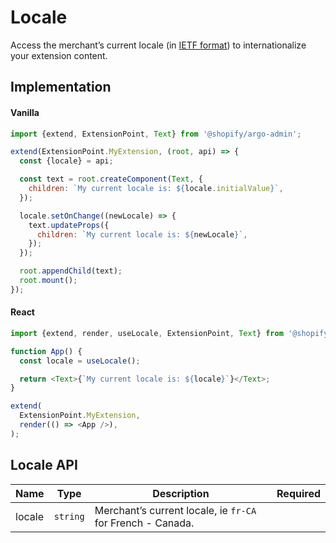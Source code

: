 # Locale

Access the merchant’s current locale (in [IETF format](https://en.wikipedia.org/wiki/IETF_language_tag)) to internationalize your extension content.

## Implementation

#### Vanilla

```js
import {extend, ExtensionPoint, Text} from '@shopify/argo-admin';

extend(ExtensionPoint.MyExtension, (root, api) => {
  const {locale} = api;

  const text = root.createComponent(Text, {
    children: `My current locale is: ${locale.initialValue}`,
  });

  locale.setOnChange((newLocale) => {
    text.updateProps({
      children: `My current locale is: ${newLocale}`,
    });
  });

  root.appendChild(text);
  root.mount();
});
```

#### React

```js
import {extend, render, useLocale, ExtensionPoint, Text} from '@shopify/argo-admin-react';

function App() {
  const locale = useLocale();

  return <Text>{`My current locale is: ${locale}`}</Text>;
}

extend(
  ExtensionPoint.MyExtension,
  render(() => <App />),
);
```

## Locale API

| Name   | Type     | Description                                                | Required |
| ------ | -------- | ---------------------------------------------------------- | -------- |
| locale | `string` | Merchant’s current locale, ie `fr-CA` for French - Canada. |          |
